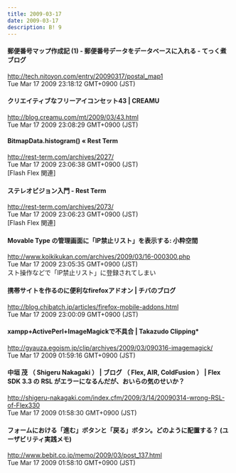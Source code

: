 ```yaml
---
title: 2009-03-17
date: 2009-03-17
description: B! 9
---
```


#### 郵便番号マップ作成記 (1) - 郵便番号データをデータベースに入れる - てっく煮ブログ
http://tech.nitoyon.com/entry/20090317/postal_map1<br>
Tue Mar 17 2009 23:18:12 GMT+0900 (JST)<br>


#### クリエイティブなフリーアイコンセット43 | CREAMU
http://blog.creamu.com/mt/2009/03/43.html<br>
Tue Mar 17 2009 23:08:29 GMT+0900 (JST)<br>


####       BitmapData.histogram() «       Rest Term    
http://rest-term.com/archives/2027/<br>
Tue Mar 17 2009 23:06:38 GMT+0900 (JST)<br>
[Flash Flex 関連]


#### ステレオビジョン入門 - Rest Term
http://rest-term.com/archives/2073/<br>
Tue Mar 17 2009 23:06:23 GMT+0900 (JST)<br>
[Flash Flex 関連]


#### Movable Type の管理画面に「IP禁止リスト」を表示する: 小粋空間
http://www.koikikukan.com/archives/2009/03/16-000300.php<br>
Tue Mar 17 2009 23:05:35 GMT+0900 (JST)<br>
スト操作などで「IP禁止リスト」に登録されてしまい


#### 携帯サイトを作るのに便利なfirefoxアドオン | チバのブログ
http://blog.chibatch.jp/articles/firefox-mobile-addons.html<br>
Tue Mar 17 2009 23:00:09 GMT+0900 (JST)<br>


#### xampp+ActivePerl+ImageMagickで不具合 | Takazudo Clipping*
http://gyauza.egoism.jp/clip/archives/2009/03/090316-imagemagick/<br>
Tue Mar 17 2009 01:59:16 GMT+0900 (JST)<br>


#### 中垣 茂 （ Shigeru Nakagaki ） | ブログ （ Flex, AIR, ColdFusion ） | Flex SDK 3.3 の RSL がエラーになるんだが、おいらの気のせいか？
http://shigeru-nakagaki.com/index.cfm/2009/3/14/20090314-wrong-RSL-of-Flex330<br>
Tue Mar 17 2009 01:58:30 GMT+0900 (JST)<br>


#### フォームにおける「進む」ボタンと「戻る」ボタン。どのように配置する？ (ユーザビリティ実践メモ)
http://www.bebit.co.jp/memo/2009/03/post_137.html<br>
Tue Mar 17 2009 01:58:10 GMT+0900 (JST)<br>


